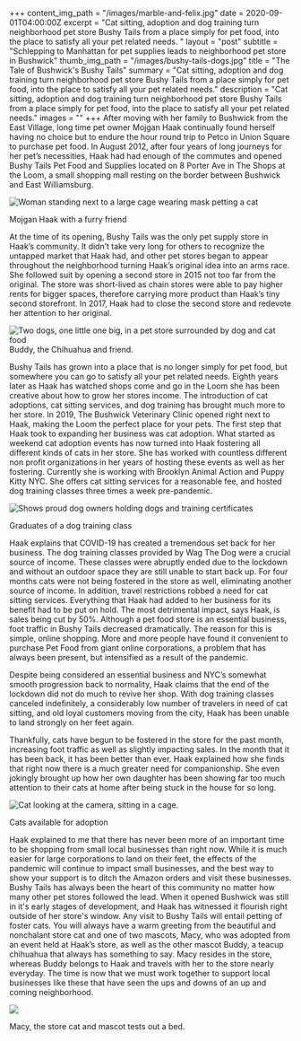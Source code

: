 +++
content_img_path = "/images/marble-and-felix.jpg"
date = 2020-09-01T04:00:00Z
excerpt = "Cat sitting, adoption and dog training turn neighborhood pet store Bushy Tails from a place simply for pet food, into the place to satisfy all your pet related needs. "
layout = "post"
subtitle = "Schlepping to Manhattan for pet supplies leads to neighborhood pet store in Bushwick"
thumb_img_path = "/images/bushy-tails-dogs.jpg"
title = "The Tale of Bushwick's Bushy Tails"
summary =  "Cat sitting, adoption and dog training turn neighborhood pet store Bushy Tails from a place simply for pet food, into the place to satisfy all your pet related needs."
description = "Cat sitting, adoption and dog training turn neighborhood pet store Bushy Tails from a place simply for pet food, into the place to satisfy all your pet related needs."
images = ""
+++
After moving with her family to Bushwick from the East Village, long time pet owner Mojgan Haak continually found herself having no choice but to endure the hour round trip to Petco in Union Square to purchase pet food. In August 2012, after four years of long journeys for her pet’s necessities, Haak had had enough of the commutes and opened Bushy Tails Pet Food and Supplies located on 8 Porter Ave in The Shops at the Loom, a small shopping mall resting on the border between Bushwick and East Williamsburg.

![Woman standing next to a large cage wearing mask petting a cat](/images/mojgan-haak-bushy-tails.jpg "Mojgan Haak of Bushy Tails")

Mojgan Haak with a furry friend

 At the time of its opening, Bushy Tails was the only pet supply store in Haak’s community. It didn’t take very long for others to recognize the untapped market that Haak had, and other pet stores began to appear throughout the neighborhood turning Haak’s original idea into an arms race. She followed suit by opening a second store in 2015 not too far from the original. The store was short-lived as chain stores were able to pay higher rents for bigger spaces, therefore carrying more product than Haak’s tiny second storefront. In 2017, Haak had to close the second store and redevote her attention to her original.

![Two dogs, one little one big, in a pet store surrounded by dog and cat food](/images/bushy-tails-dogs.jpg "Buddy the Chihuahua and friend")  
Buddy, the Chihuahua and friend.

Bushy Tails has grown into a place that is no longer simply for pet food, but somewhere you can go to satisfy all your pet related needs. Eighth years later as Haak has watched shops come and go in the Loom she has been creative about how to grow her stores income. The introduction of cat adoptions, cat sitting services, and dog training has brought much more to her store. In 2019, The Bushwick Veterinary Clinic opened right next to Haak, making the Loom the perfect place for your pets. The first step that Haak took to expanding her business was cat adoption. What started as weekend cat adoption events has now turned into Haak fostering all different kinds of cats in her store. She has worked with countless different non profit organizations in her years of hosting these events as well as her fostering. Currently she is working with Brooklyn Animal Action and Puppy Kitty NYC. She offers cat sitting services for a reasonable fee, and hosted dog training classes three times a week pre-pandemic.

![Shows proud dog owners holding dogs and training certificates](/images/graduates-of-a-dog-training-class.jpg "Graduates of a dog training class")

Graduates of a dog training class

Haak explains that COVID-19 has created a tremendous set back for her business. The dog training classes provided by Wag The Dog were a crucial source of income. These classes were abruptly ended due to the lockdown and without an outdoor space they are still unable to start back up. For four months cats were not being fostered in the store as well, eliminating another source of income. In addition, travel restrictions robbed a need for cat sitting services. Everything that Haak had added to her business for its benefit had to be put on hold. The most detrimental impact, says Haak, is sales being cut by 50%. Although a pet food store is an essential business, foot traffic in Bushy Tails decreased dramatically. The reason for this is simple, online shopping. More and more people have found it convenient to purchase Pet Food from giant online corporations, a problem that has always been present, but intensified as a result of the pandemic.

Despite being considered an essential business and NYC’s somewhat smooth progression back to normality, Haak claims that the end of the lockdown did not do much to revive her shop. With dog training classes canceled indefinitely, a considerably low number of travelers in need of cat sitting, and old loyal customers moving from the city, Haak has been unable to land strongly on her feet again.

Thankfully, cats have begun to be fostered in the store for the past month, increasing foot traffic as well as slightly impacting sales. In the month that it has been back, it has been better than ever. Haak explained how she finds that right now there is a much greater need for companionship. She even jokingly brought up how her own daughter has been showing far too much attention to their cats at home after being stuck in the house for so long.

![Cat looking at the camera, sitting in a cage.](/images/bushy-tails-cat.jpg "Cat up for adoption")

Cats available for adoption

Haak explained to me that there has never been more of an important time to be shopping from small local businesses than right now. While it is much easier for large corporations to land on their feet, the effects of the pandemic will continue to impact small businesses, and the best way to show your support is to ditch the Amazon orders and visit these businesses. Bushy Tails has always been the heart of this community no matter how many other pet stores followed the lead. When it opened Bushwick was still in it's early stages of development, and Haak has witnessed it flourish right outside of her store's window. Any visit to Bushy Tails will entail petting of foster cats. You will always have a warm greeting from the beautiful and nonchalant store cat and one of two mascots, Macy, who was adopted from an event held at Haak’s store, as well as the other mascot Buddy, a teacup chihuahua that always has something to say. Macy resides in the store, whereas Buddy belongs to Haak and travels with her to the store nearly everyday. The time is now that we must work together to support local businesses like these that have seen the ups and downs of an up and coming neighborhood.

![](/images/macy-tests-bed.jpg)

Macy, the store cat and mascot tests out a bed.